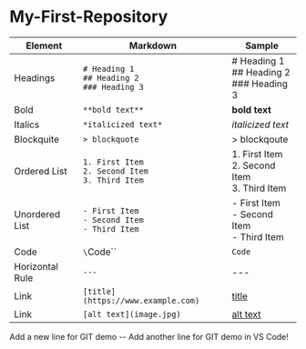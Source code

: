 # My-First-Repository

| Element         | Markdown                                                   | Sample                                               |
| --------------- | ---------------------------------------------------------- | ---------------------------------------------------- |
| Headings        | `# Heading 1` <br> `## Heading 2` <br> `### Heading 3`     | # Heading 1 <br> ## Heading 2 <br> ### Heading 3     |
| Bold            | `**bold text**`                                            | **bold text**                                        |
| Italics         | `*italicized text*`                                        | _italicized text_                                    |
| Blockquite      | `> blockquote`                                             | > blockqoute                                         |
| Ordered List    | `1. First Item` <br> `2. Second Item` <br> `3. Third Item` | 1. First Item <br> 2. Second Item <br> 3. Third Item |
| Unordered List  | `- First Item` <br> `- Second Item` <br> `- Third Item`    | - First Item <br> - Second Item <br> - Third Item    |
| Code            | `\`Code\``                                                 | `Code`                                               |
| Horizontal Rule | `---`                                                      | ---                                                  |
| Link            | `[title](https://www.example.com)`                         | [title](https://www.example.com)                     |
| Link            | `[alt text](image.jpg)`                                    | [alt text](image.jpg)                                |

Add a new line for GIT demo --
Add another line for GIT demo in VS Code!
